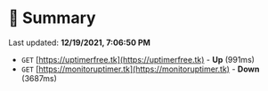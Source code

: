 # 📖 Summary
Last updated: **12/19/2021, 7:06:50 PM**

- `GET` [https://uptimerfree.tk](https://uptimerfree.tk) - **Up** (991ms)
- `GET` [https://monitoruptimer.tk](https://monitoruptimer.tk) - **Down** (3687ms)
